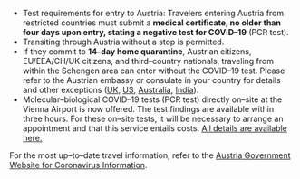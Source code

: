 - Test requirements for entry to Austria: Travelers entering Austria from restricted countries must submit a **medical certificate, no older than four days upon entry, stating a negative test for COVID–19** (PCR test).
- Transiting through Austria without a stop is permitted. 
- If they commit to **14–day home quarantine**, Austrian citizens, EU/EEA/CH/UK citizens, and third–country nationals, traveling from within the Schengen area can enter without the COVID–19 test. Please refer to the Austrian embassy or consulate in your country for details and other exceptions ([UK](https://www.bmeia.gv.at/en/austrian-embassy-london/), [US](https://www.bmeia.gv.at/en/austrian-consulate-general-new-york/), [Australia](https://www.bmeia.gv.at/en/austrian-embassy-canberra/), [India](https://www.bmeia.gv.at/en/austrian-embassy-new-delhi/)).
- Molecular–biological COVID–19 tests (PCR test) directly on–site at the Vienna Airport is now offered. The test findings are available within three hours. For these on–site tests, it will be necessary to arrange an appointment and that this service entails costs. [All details are available here.](https://www.viennaairport.com/pcrtest)

For the most up–to–date travel information, refer to the [Austria Government Website for Coronavirus Information](https://www.austria.info/en/service-and-facts/coronavirus-information). 

